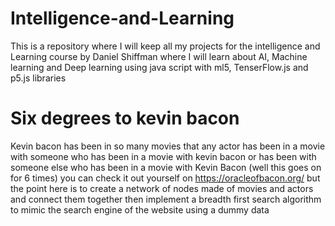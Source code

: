 # Intelligence-and-Learning
This is a repository where I will keep all my projects for the intelligence and Learning course by Daniel Shiffman where I will learn about AI, Machine learning and Deep learning using java script with ml5, TenserFlow.js and p5.js libraries 

# Six degrees to kevin bacon
Kevin bacon has been in so many movies that any actor has been in a movie with someone who has been in a movie with kevin bacon or has been with someone else who has been in a movie
with Kevin Bacon (well this goes on for 6 times)
you can check it out yourself on https://oracleofbacon.org/
but the point here is to create a network of nodes made of movies and actors and connect them together
then implement a breadth first search algorithm to mimic the search engine of the website using a dummy data 